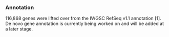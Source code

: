 ### Annotation

116,868 genes were lifted over from the IWGSC RefSeq v1.1 annotation [1]. 
De novo gene annotation is currently being worked on and will be added at a later stage.

